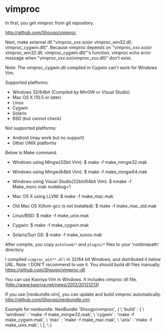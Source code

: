 # vimproc

In first, you get vimproc from git repository.

http://github.com/Shougo/vimproc

Next, make external dll "vimproc\_xxx.so(or vimproc\_win32.dll,
vimproc\_cygwin.dll)". Because vimproc depends on "vimproc\_xxx.so(or
vimproc\_win32.dll, vimproc\_cygwin.dll)"'s function, vimproc echo error message
when "vimproc\_xxx.so(vimproc\_xxx.dll)" don't exist.

Note: The vimproc\_cygwin.dll compiled in Cygwin can't work for Windows Vim.

Supported platforms:
* Windows 32/64bit (Compiled by MinGW or Visual Studio)
* Mac OS X (10.5 or later)
* Linux
* Cygwin
* Solaris
* BSD (but cannot check)

Not supported platforms:
* Android (may work but no support)
* Other UNIX platforms

Below is Make command.
* Windows using Mingw(32bit Vim):
	$ make -f make_mingw32.mak

* Windows using Mingw(64bit Vim):
	$ make -f make_mingw64.mak

* Windows using Visual Studio(32bit/64bit Vim):
	$ nmake -f Make_msvc.mak nodebug=1

* Mac OS X using LLVM:
	$ make -f make_mac.mak

* Old Mac OS X(llvm-gcc is not installed):
	$ make -f make_mac_old.mak

* Linux/BSD:
	$ make -f make_unix.mak

* Cygwin:
	$ make -f make_cygwin.mak

* Solaris/Sun  OS:
	$ make -f make_sunos.mak

After compile, you copy `autoload/*` and `plugin/*` files to your
'runtimepath' directory.

I compiled `vimproc_win**.dll` in 32/64 bit Windows, and distributed it below
URL.
Note: I DON'T recommend to use it. You should build dll files manually.
https://github.com/Shougo/vimproc-dll

You can use Kaoriya Vim in Windows. It includes vimproc dll file.
(http://www.kaoriya.net/news/2012/20121213)

If you use |neobundle.vim|, you can update and build vimproc automatically.
http://github.com/Shougo/neobundle.vim

Example for neobundle:
	NeoBundle 'Shougo/vimproc', {
	      \ 'build' : {
	      \     'windows' : 'make -f make_mingw32.mak',
	      \     'cygwin' : 'make -f make_cygwin.mak',
	      \     'mac' : 'make -f make_mac.mak',
	      \     'unix' : 'make -f make_unix.mak',
	      \    },
	      \ }

